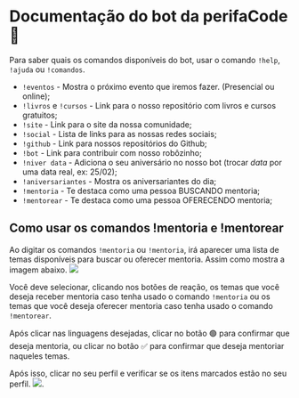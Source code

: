 # Documentação do bot da perifaCode 🤖

Para saber quais os comandos disponíveis do bot, usar o comando `!help`, `!ajuda` ou `!comandos`.


- `!eventos` - Mostra o próximo evento que iremos fazer. (Presencial ou online);
- `!livros` e `!cursos` - Link para o nosso repositório com livros e cursos gratuitos;
- `!site` - Link para o site da nossa comunidade;
- `!social` - Lista de links para as nossas redes sociais;
- `!github` - Link para nossos repositórios do Github;
- `!bot` - Link para contribuir com nosso robôzinho;
- `!niver data` - Adiciona o seu aniversário no nosso bot (trocar *data* por uma data real, ex: 25/02);
- `!aniversariantes` - Mostra os aniversariantes do dia;
- `!mentoria` - Te destaca como uma pessoa BUSCANDO mentoria;
- `!mentorear` - Te destaca como uma pessoa OFERECENDO mentoria;


## Como usar os comandos !mentoria e !mentorear

Ao digitar os comandos `!mentoria` ou `!mentoria`, irá aparecer uma lista de temas disponíveis para buscar ou oferecer mentoria. Assim como mostra a imagem abaixo.
![](https://i.imgur.com/YDEKlCy.png)

Você deve selecionar, clicando nos botões de reação, os temas que você deseja receber mentoria caso tenha usado o comando `!mentoria` ou os temas que você deseja oferecer mentoria caso tenha usado o comando `!mentorear`.

Após clicar nas linguagens desejadas, clicar no botão 🟢 para confirmar que deseja mentoria, ou clicar no botão ✅ para confirmar que deseja mentoriar naqueles temas.

Após isso, clicar no seu perfil e verificar se os itens marcados estão no seu perfil.
![](https://i.imgur.com/KBLV2yv.png).